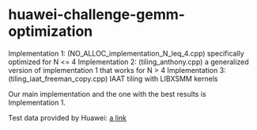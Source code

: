 # huawei-challenge-gemm-optimization

Implementation 1: (NO_ALLOC_implementation_N_leq_4.cpp) specifically optimized for N <= 4
Implementation 2: (tiling_anthony.cpp) a generalized version of implementation 1 that works for N > 4
Implementation 3: (tiling_iaat_freeman_copy.cpp) IAAT tiling with LIBXSMM kernels

Our main implementation and the one with the best results is Implementation 1.

Test data provided by Huawei: [a link](https://github.com/trinitrotofu/huawei-challenge-gemm-optimization/tree/main/Benchmarking/gemm_inputs)
